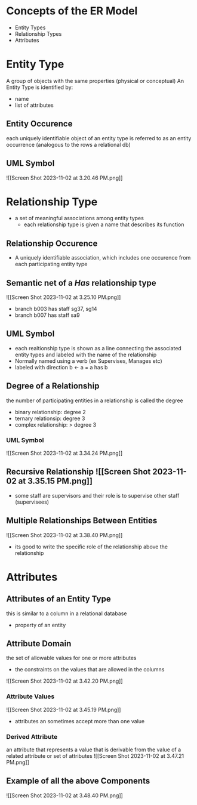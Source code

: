 # Concepts of the ER Model
- Entity Types
- Relationship Types
- Attributes 

# Entity Type 
A group of objects with the same properties (physical or conceptual)
An Entity Type is identified by:
- name
- list of attributes 

## Entity Occurence 

each uniquely identifiable object of an entity type is referred to as an entity occurrence (analogous to the rows a relational db)

## UML Symbol 

![[Screen Shot 2023-11-02 at 3.20.46 PM.png]]

# Relationship Type
- a set of meaningful associations among entity types 
	- each relationship type is given a name that describes its function 

## Relationship Occurence
- A uniquely identifiable association, which includes one occurence from each participating entity type 

## Semantic net of a *Has* relationship type 
![[Screen Shot 2023-11-02 at 3.25.10 PM.png]]
- branch b003 has staff sg37, sg14
- branch b007 has staff sa9 

## UML Symbol 
- each realtionship type is shown as a line connecting the associated entity types and labeled with the name of the relationship 
- Normally named using a verb (ex Supervises,  Manages etc)
- labeled with direction b <- a = a has b

## Degree of a Relationship 
the number of participating entities in a relationship is called the degree 
- binary relationship: degree 2
- ternary relationsip: degree 3
- complex relationship: > degree 3

### UML Symbol
![[Screen Shot 2023-11-02 at 3.34.24 PM.png]]

## Recursive Relationship ![[Screen Shot 2023-11-02 at 3.35.15 PM.png]]
- some staff are supervisors and their role is to supervise other staff (supervisees)

## Multiple Relationships Between Entities 
![[Screen Shot 2023-11-02 at 3.38.40 PM.png]]
- its good to write the specific role of the relationship above the relationship 

# Attributes 

## Attributes of an Entity Type 
this is similar to a column in a relational database
- property of an entity 

## Attribute Domain 
the set of allowable values for one or more attributes 
- the constraints on the values that are allowed in the columns 

![[Screen Shot 2023-11-02 at 3.42.20 PM.png]]

### Attribute Values
![[Screen Shot 2023-11-02 at 3.45.19 PM.png]]
- attributes an sometimes accept more than one value 

### Derived Attribute 
an attribute that represents a value that is derivable from the value of a related attribute or set of attributes
![[Screen Shot 2023-11-02 at 3.47.21 PM.png]]

## Example of all the above Components
![[Screen Shot 2023-11-02 at 3.48.40 PM.png]]
